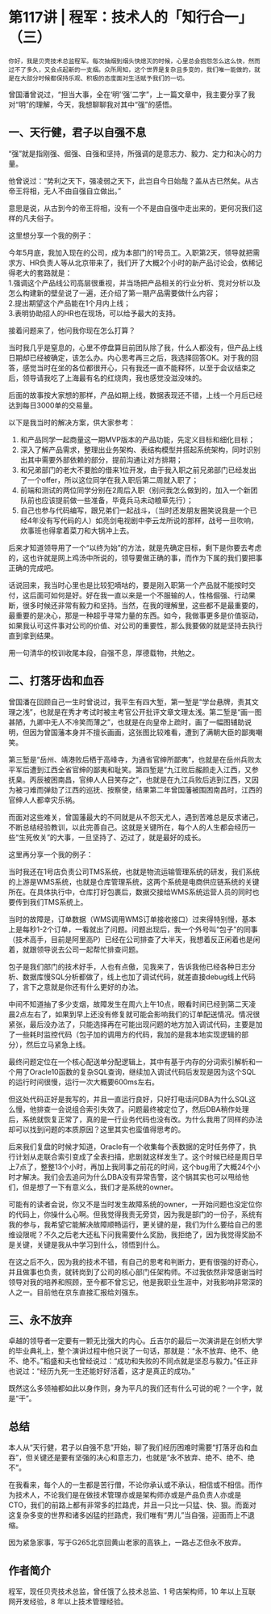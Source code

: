 # 第117讲 | 程军：技术人的「知行合一」（三）

    你好，我是贝壳技术总监程军。每次抽烟到烟头快熄灭的时候，心里总会抱怨怎么这么快，然而过不了多久，又会点起新的一支烟。众所周知，这个世界是复杂且多变的，我们唯一能做的，就是在大部分时候都保持乐观、积极的态度面对生活赋予我们的一切。

曾国潘曾说过，“担当大事，全在‘明’‘强’二字”，上一篇文章中，我主要分享了我对“明”的理解，今天，我想聊聊我对其中“强”的感悟。

## 一、天行健，君子以自强不息

“强”就是指刚强、倔强、自强和坚持，所强调的是意志力、毅力、定力和决心的力量。

他曾说过：“势利之天下，强凌弱之天下，此岂自今日始哉？盖从古已然矣。从古帝王将相，无人不由自强自立做出。”

意思是说，从古到今的帝王将相，没有一个不是由自强中走出来的，更何况我们这样的凡夫俗子。

这里想分享一个我的例子：

今年5月底，我加入现在的公司，成为本部门的1号员工。入职第2天，领导就把需求方、HR负责人等从北京带来了，我们开了大概2个小时的新产品讨论会，依稀记得老大的套路就是：  
1.强调这个产品线公司高层很重视，并当场把产品相关的行业分析、竞对分析以及怎么构建新的壁垒说了一遍，还介绍了第一期产品需要做什么内容；  
2.提出期望这个产品能在1个月内上线；  
3.表明协助招人的HR也在现场，可以给予最大的支持。

接着问题来了，他问我你现在怎么打算？

当时我几乎是窒息的，心里不停盘算目前团队除了我，什么人都没有，但产品上线日期却已经被确定，该怎么办。内心思考再三之后，我选择回答OK。对于我的回答，感觉当时在坐的各位都很开心，只有我还一直不能释怀，以至于会议结束之后，领导请我吃了上海最有名的红烧肉，我也感觉没滋没味的。

后面的故事按大家想的那样，产品如期上线，数据表现还不错，上线一个月后已经达到每日3000单的交易量。

以下是我当时的解决方案，供大家参考：

1.  和产品同学一起商量这一期MVP版本的产品功能，先定义目标和细化目标；
2.  深入了解产品需求，整理出业务架构、表结构模型并搭起系统架构，同时识别出其中需要外部依赖的部分，提前沟通让对方排期；
3.  和兄弟部门的老大不要脸的借来1位开发，由于我入职之前兄弟部门已经发出了一个offer，所以这位同学在我入职后第二周就入职了；
4.  前端和测试的两位同学分别在2周后入职（别问我怎么做到的，加入一个新团队前也应该提前做一些准备，毕竟兵马未动粮草先行）；
5.  自己也参与代码编写，跟兄弟们一起战斗，（当时还发朋友圈笑说我是一个已经4年没有写代码的人）如亮剑电视剧中李云龙所说的那样，战号一旦吹响，炊事班也得拿着菜刀和大锅冲上去。

后来才知道领导用了一个“以终为始”的方法，就是先确定目标，剩下是你要去考虑的，这也许就是网上鸡汤中所说的，领导要做正确的事，而作为下属的我们要把事正确的完成吧。

话说回来，我当时心里也是比较犯嘀咕的，要是刚入职第一个产品就不能按时交付，这后面可如何是好。好在我一直以来是一个不服输的人，性格倔强、行动果断，很多时候还非常有毅力和坚持。当然，在我的理解里，这些都不是最重要的，最重要的是决心，那是一种超乎寻常力量的东西。如今，我做事更多是价值驱动，如果我认可这件事对公司的价值、对公司的重要性，那么我要做的就是坚持去执行直到拿到结果。

用一句清华的校训收尾本段，自强不息，厚德载物，共勉之。

## 二、打落牙齿和血吞

曾国潘在回顾自己一生时曾说过，我平生有四大堑，第一堑是“学台悬牌，责其文理之浅”，也就是在秀才考试时被主考官公开批评文章文理太浅。第二堑是“画一图甚陋，九卿中无人不冷笑而薄之”，也就是在向皇帝上疏时，画了一幅图辅助说明，但因为曾国藩本身并不擅长画画，这张图比较难看，遭到了满朝大臣的鄙夷嘲笑。

第三堑是“岳州、靖港败后栖于高峰寺，为通省官绅所鄙夷”，也就是在岳州兵败太平军后遭到江西全省官绅的鄙夷和耻笑。第四堑是“九江败后赧颜走入江西，又参抚臬。丙辰被困南昌，官绅人人目笑存之”，也就是在九江兵败后逃到江西，又因为被刁难而弹劾了江西的巡抚、按察使，结果第二年曾国藩被围困南昌时，江西的官绅人人都幸灾乐祸。

而面对这些难关，曾国藩最大的不同就是从不怨天尤人，遇到苦难总是反求诸己，不断总结经验教训，以此完善自己。这就是关键所在，每个人的人生都会经历一些“生死攸关”的大事，一旦坚持了、迈过了，就是最好的成长。

这里再分享一个我的例子：

当时我还在1号店负责公司TMS系统，也就是物流运输管理系统的研发，我们系统的上游是WMS系统，也就是仓库管理系统，这两个系统是电商供应链系统的关键所在。在具体执行中，仓库打好包裹后，数据交接给WMS系统运营人员的同时也要传到我们TMS系统上。

当时的故障是，订单数据（WMS调用WMS订单接收接口）过来得特别慢，基本上是每秒1-2个订单，一看就出了问题。问题出现后，我一个外号叫“包子”的同事（技术高手，目前是阿里高P）已经在公司排查了大半天，我想着反正闲着也是闲着，就跟领导说去公司一起帮忙排查问题。

包子是我们部门的技术好手，人也有点傲，见我来了，告诉我他已经各种日志分析、数据库慢SQL分析都做了，线上也加了调试代码，就差直接debug线上代码了，言下之意就是你还有什么更好的办法。

中间不知道抽了多少支烟，故障发生在周六上午10点，眼看时间已经到第二天凌晨2点左右了，如果到早上还没有修复就可能会影响我们的订单配送情况。情况很紧张，最后没办法了，只能选择再在可能出现问题的地方加入调试代码，主要是加了一些耗时监控代码（包子加的调用方的代码，我加的是我本地实现逻辑的部分），然后立马紧急上线。

最终问题定位在一个核心配送单分配逻辑上，其中有基于内存的分词索引解析和一个用了Oracle10函数的复杂SQL查询，继续加入调试代码后发现是因为这个SQL的运行时间很慢，运行一次大概要600ms左右。

但这处代码正好是我写的，并且一直运行良好，只好打电话问DBA为什么SQL这么慢，他排查一会说组合索引失效了。问题最终被定位了，然后DBA稍作处理后，系统就恢复正常了，真的是一行业务代码也没有改。为什么我用了同样的办法却可以找到问题的本质原因？这里其实也蛮值得思考的。

后来我们复盘的时候才知道，Oracle有一个收集每个表数据的定时任务停了，执行计划从走联合索引变成了全表扫描，悲剧就这样发生了。这个时候已经是周日早上7点了，整整13个小时，再加上我同事之前花的时间，这个bug用了大概24个小时才解决。我们会去追问为什么DBA没有异常告警，这个锅其实也可以甩给他们，但是想了一下有意义么，我们才是系统的owner。

可能有的读者会说，你又不是当时发生故障系统的owner，一开始问题也没定位你的代码上，你操什么心啊。但我觉得我责无旁贷，因为我是部门的一份子，系统有我的参与，我希望它能解决故障顺畅运行，更关键的是，我们为什么要给自己的思维设限呢？不久之后老大还私下问我需要什么奖励，我拒绝了，因为我觉得奖励不是关键，关键是我从中学习到什么，领悟到什么。

在这之后不久，因为我的技术不错，有自己的思考和判断力，更有很强的好奇心，并且做事也负责，就转岗到了公司的核心部门任架构师。不过我依然非常感谢当时领导对我的培养和照顾，至今都不曾忘记，他是我职业生涯中，对我影响非常深的人之一。目前他在京东直接汇报给刘强东。

## 三、永不放弃

卓越的领导者一定要有一颗无比强大的内心。丘吉尔的最后一次演讲是在剑桥大学的毕业典礼上，整个演讲过程中他只说了一句话，那就是：“永不放弃、绝不、绝不、绝不。”稻盛和夫也曾经说过：“成功和失败的不同点就是坚忍与毅力。”任正非也说过：“经历九死一生还能好好活着，这才是真正的成功。”

既然这么多领袖都如此以身作则，身为平凡的我们还有什么可说的呢？一个字，就是“干”。

## 总结

本人从“天行健，君子以自强不息”开始，聊了我们经历困难时需要“打落牙齿和血吞”，但关键还是要有坚强的决心和意志力，也就是“永不放弃、绝不、绝不、绝不”。

在我看来，每个人的一生都是苦行僧，不论你承认或不承认，相信或不相信。而作为技术人，不论我们是在做技术管理亦或是架构师亦或是产品负责人亦或是CTO，我们的前路上都有非常多的拦路虎，并且一只比一只猛、快、狠。而面对这复杂多变的世界和诸多凶猛的拦路虎，我们唯有“男儿”当自强，迎面而上不退缩。

因为紧急家事，写于G265北京回黄山老家的高铁上，一路忐忑但永不放弃。

## 作者简介

程军，现任贝壳技术总监，曾任饿了么技术总监、1 号店架构师，10 年以上互联网开发经验，8 年以上技术管理经验。
    